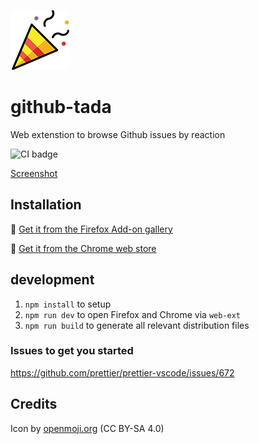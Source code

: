 ![logo](https://raw.githubusercontent.com/moritzjacobs/github-tada/master/icons/tada-openmoji-96.png)

# github-tada

Web extenstion to browse Github issues by reaction

![CI badge](https://github.com/moritzjacobs/github-tada/workflows/ci/badge.svg)

[Screenshot](https://addons.cdn.mozilla.net/user-media/previews/full/225/225594.png)

## Installation

🦊 [Get it from the Firefox Add-on gallery](https://addons.mozilla.org/en-US/firefox/addon/github-tada/)

🌈 [Get it from the Chrome web store](https://chrome.google.com/webstore/search/github-tada)

## development

1. `npm install` to setup
2. `npm run dev` to open Firefox and Chrome via `web-ext`
3. `npm run build` to generate all relevant distribution files

### Issues to get you started

<https://github.com/prettier/prettier-vscode/issues/672>

## Credits

Icon by [openmoji.org](https://openmoji.org/library/#search=tada&emoji=1F389) (CC BY-SA 4.0)
